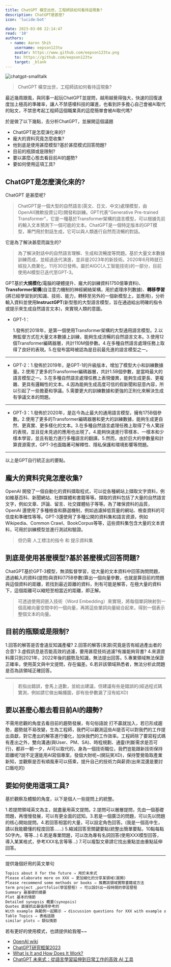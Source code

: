```yaml
---
title: ChatGPT 橫空出世，工程師該如何看待這現象?
description: ChatGPT是甚麼?
icon: 'lucide:bot'

date: 2023-03-08 22:14:47
read: '10'
authors:
  - name: Aaron Shih
    username: eepson123tw
    avatar: https://www.github.com/eepson123tw.png
    to: https://github.com/eepson123tw
    target: _blank
---
```


![chatgpt-smalltalk](/images/smalltalk/chatgpt-smalltalk.webp)

> ChatGPT 橫空出世，工程師該如何看待這現象?

最近幾周跟風，與同事一起玩ChatGPT並提問，越用越覺得強大，快速的回復速度加上極高的準確率，讓人不禁感嘆科技的躍進，也看到許多擔心自己會被AI取代的貼文，不禁思考起工程師這個職業真的這麼簡單會被AI取代嗎?

於是做了以下幾點，去分析ChatGPT，並展開這個議題

- ChatGPT是怎麼演化來的?
- 龐大的資料究竟怎麼收集?
- 他到底是使用甚麼模型?基於甚麼模式回答問題?
- 目前的瓶頸或是限制?
- 要以甚麼心態去看目前AI的趨勢?
- 要如何使用這項工具?

## ChatGPT是怎麼演化來的?

ChatGPT 是甚麼呢?

> ChatGPT是一個大型的自然語言(英文、日文、中文)處理模型，由OpenAI(微軟投資公司)開發和訓練。GPT代表"Generative Pre-trained Transformer"，它是一種基於Transformer架構的語言模型，可以根據先前的輸入文本預測下一個可能的文本。ChatGPT是一個特定版本的GPT模型，專門用於對話生成，它可以與人類進行自然而流暢的對話。

它是為了解決甚麼而誕生的?

> 為了解決對話中的自然語言理解、生成和流暢度等問題。基於大量文本數據訓練而成，並經過迭代演進，並非是2023年的新技術。2020年6月時就已經投入商業化，11月30日發佈。屬於AIGC(人工智能技術)的一部分，目前使用AI模型已迭代至GPT-3。

GPT基於**大規模化**(電腦的硬體提升、龐大的訓練資料1750億筆資料)、**Transformer架構**(自注意力機制的神經網絡架構，用於處理序列數據)、**轉移學習**(將已經學習到的知識、技術、能力，轉移至另外的一個新模型上，並應用)，分析輸入資料並使用**InstructGPT**(新型態的大型語言模型，旨在通過給出明確的指令或提示來生成自然語言文本)，來實現人類的意圖。

- GPT-1：

  1.發佈於2018年，是第一個使用Transformer架構的大型通用語言模型。2.以無監督方式在大量文本數據上訓練，能夠生成流暢的自然語言文本。3.使用12個Transformer編碼器層，共計110M個參數。4.在多種自然語言處理任務上取得了良好的表現。5.在發布當時被認為是目前最先進的語言模型之一。

---

- GPT-2：1.發佈於2019年，是GPT-1的升級版本，增加了模型大小和訓練數據量。2.使用了更多的Transformer編碼器層，共計1.5B個參數，是當時最大的語言模型之一。3.在多種自然語言處理任務上表現優異，能夠生成更長、更複雜、更具有邏輯性的文本。4.因為能夠生成高度可信的假新聞和惡意內容，所以引起了一些擔憂和爭議。5.需要更大的訓練數據和更強的正則化來解決生成有爭議文本的問題。

---

- GPT-3：1.發佈於2020年，是迄今為止最大的通用語言模型，擁有175B個參數。2.使用了更多的Transformer編碼器層和更大的訓練數據，能夠生成更自然、更真實、更多樣化的文本。3.在多種自然語言處理任務上取得了令人驚訝的表現，並且從未見過的應用也出現了。4.能夠快速進行零樣本、一樣本和少樣本學習，並且有能力進行多種語言的翻譯。5.然而，由於巨大的參數量和計算資源需求，GPT-3也面臨著可解釋性、隱私保護和環境影響等問題。

---

以上是GPT自行統正出的要點。

## 龐大的資料究竟怎麼收集?

OpenAI 開發了一個自動化的資料擷取程式，可以從各種網站上擷取文字資料，例如維基百科、新聞網站、社群媒體和書籍等等。擷取的資料包括了大量的自然語言文字，例如文章、評論、留言、社交媒體帖子等等。為了確保資料的品質，OpenAI 還使用了多種檢查和篩選機制，例如過濾掉低質量的網站、檢查資料的可信度和準確性等等。GPT-3還使用了多種公開的資料集和語言資源，例如Wikipedia、Common Crawl、BookCorpus等等，這些資料集包含大量的文本資料，可用於訓練模型並進行測試和驗證。

> 但仍需 人工標注的指令 和 提示資料集

## 到底是使用甚麼模型?基於甚麼模式回答問題?

ChatGPT基於GPT-3模型，無須監督學習，從大量的文本資料中回答詢問問題，透過輸入的資料(提問)與資料(175B參數)算出一個向量參數，也就是算目前的問題與這個資料的距離，若找到最近距離的資料，則有可能是解答，在極大量的資料下，這個距離可以縮短至相當近的距離，即正解。

> 可透過使用詞嵌入技術（Word Embedding）來實現，將每個單詞映射到一個高維向量空間中的一個向量，再將這些單詞向量結合起來，得到一個表示整個文本的向量。

## 目前的瓶頸或是限制?

1.回答的解答是否會違反知識產權? 2.回答的解答(來源)究竟是否有經過產出者的合意? 3.虛假訊息是否能高效的過濾，要用甚麼技術過濾?有誰能夠背書? 4.來源資料庫只到2021年，2022年後的趨勢及知識，無法提出回答。5.專業領域無法保證正確率，使用英文與中文提問，存在偏差。6.若非該領域熟悉者，無法分析此問題是否為該領域正確回答。

---

> 若指出錯誤，會馬上道歉，並給出建議，但建議有些是錯誤的(經過程式碼實測，例如請它做出輪播圖，卻有些參數漏了沒有給XD)

## 要以甚麼心態去看目前AI的趨勢?

不需用悲觀的角度去看目前的趨勢發展，有句俗語說 打不贏就加入，若已形成趨勢，趨勢就不易改變，生為工程師，我們可以觀測這些AI是否可以對我們的工作提出貢獻，對它產出的解答進行優化，加快我們的工作效率。工程師除了要寫程式碼有產出之外，雙向溝通(與User、PM、SA)、時程規劃、通靈(判斷需求是否可行)，都非一朝一夕，AI可以取代的，身為一個技術職位，我們豈能跟新技術保持距離呢?說不定還能用AI寫個專案，發個大財呢~(開玩笑XD)，保持警覺吸取產業新知，並觀察是否有順風車可以搭乘，提升自己的技術力與薪資(出來混還是要討口飯吃的)

## 要如何使用這項工具?

基於觀察及體驗的角度，以下是個人一些提問上的統整。

1.若提問領域英文為主，就盡量用英文提問。2.提問可以層層提問，先由一個基礎問題，再慢慢發展，可以有更全面的認知。3.若是一個廣泛的問題，可以先以問題的核心開始提問。4.若回答相當的大量，可以設定角色回答。(我是一個高中生，請以我能聽懂的程度回答......) 5.縮減回答至關鍵要點(統整出簡單要點，10點每點50字內，等等...) 6.若是專業問題，可以改為專有名詞回答(使用XXX模型回答，導入某某格式，參考XXX名言等等...) 7.可以複製文章請它找出重點並由重點延伸回答。

---

提供幾個好用的英文單句

```markdown
Topics about X for the future ⇒ 用於未來式
Please elaborate more on XXX ⇒ 更加細化的分享某領域(展開)
Please recommend some methods or books ⇒ 推薦該領域實際書籍或方法
term project ,portfolio(學習歷程) ⇒ 可以設計出一段時間的學習歷程
Summary 最基礎的摘要
Plot 基本的情節
Detailed synopsis 概要(synopsis)
Quotes 直接抓出最值得參考的
With example 與範例一起顯示 ⇒ discussion questions for XXX with example answers
Table Topics ⇒ 表格話題
similar plots ⇒ 類似情節
```

若有更好的使用模式，也請提供給我喔~~

- [OpenAI wiki](https://zh.wikipedia.org/zh-tw/OpenAI)
- [ChatGPT研究框架2023](https://www.slidestalk.com/ai_algorithms/ChatGPT20232023277231656)
- [What Is It and How Does It Work?](https://www.entrepreneur.com/science-technology/chatgpt-what-is-it-and-how-does-it-work/445014)
- [ChatGPT 未來式：從語言學習延伸到日常工作的高效 AI 工具](https://shop.wordup.com.tw/product/1022)
